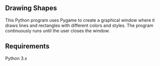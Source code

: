 ## Drawing Shapes

This Python program uses Pygame to create a graphical window where it draws lines and rectangles with different colors and styles. The program continuously runs until the user closes the window.

## Requirements

Python 3.x
